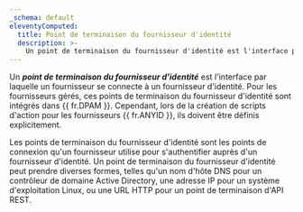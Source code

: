 ```yaml
---
_schema: default
eleventyComputed:
  title: Point de terminaison du fournisseur d'identité
  description: >-
    Un point de terminaison du fournisseur d'identité est l'interface par laquelle un fournisseur se connecte à un fournisseur d'identité.
---
```

Un ***point de terminaison du fournisseur d'identité*** est l'interface par laquelle un fournisseur se connecte à un fournisseur d'identité. Pour les fournisseurs gérés, ces points de terminaison du fournisseur d'identité sont intégrés dans {{ fr.DPAM }}. Cependant, lors de la création de scripts d'action pour les fournisseurs {{ fr.ANYID }}, ils doivent être définis explicitement.

Les points de terminaison du fournisseur d'identité sont les points de connexion qu'un fournisseur utilise pour s'authentifier auprès d'un fournisseur d'identité. Un point de terminaison du fournisseur d'identité peut prendre diverses formes, telles qu'un nom d'hôte DNS pour un contrôleur de domaine Active Directory, une adresse IP pour un système d'exploitation Linux, ou une URL HTTP pour un point de terminaison d'API REST.
